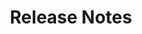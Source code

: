 ---
title: "Release Notes"
sidebar: katalon_studio_new_sidebar
root: true
permalink: katalon-studio/new/
description:
---
